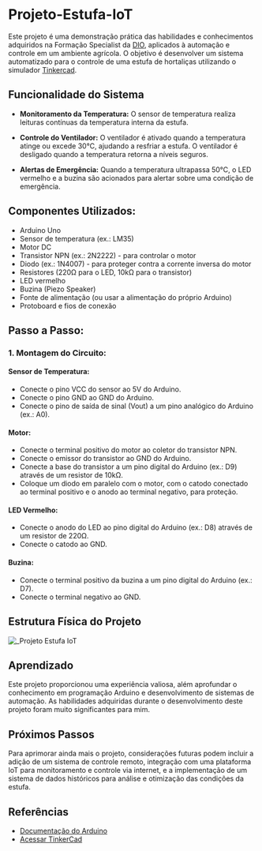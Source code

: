 # Projeto-Estufa-IoT
Este projeto é uma demonstração prática das habilidades e conhecimentos adquiridos na Formação Specialist da [DIO](https://www.dio.me), aplicados à automação e controle em um ambiente agrícola.
O objetivo é desenvolver um sistema automatizado para o controle de uma estufa de hortaliças utilizando o simulador [Tinkercad](https://WWW.tinkercad.com/). 

## Funcionalidade do Sistema
* **Monitoramento da Temperatura:**
O sensor de temperatura realiza leituras contínuas da temperatura interna da estufa.

* **Controle do Ventilador:**
O ventilador é ativado quando a temperatura atinge ou excede 30°C, ajudando a resfriar a estufa. O ventilador é desligado quando a temperatura retorna a níveis seguros.

* **Alertas de Emergência:**
Quando a temperatura ultrapassa 50°C, o LED vermelho e a buzina são acionados para alertar sobre uma condição de emergência.

## Componentes Utilizados:
* Arduino Uno
* Sensor de temperatura (ex.: LM35)
* Motor DC
* Transistor NPN (ex.: 2N2222) - para controlar o motor
* Diodo (ex.: 1N4007) - para proteger contra a corrente inversa do motor
* Resistores (220Ω para o LED, 10kΩ para o transistor)
* LED vermelho
* Buzina (Piezo Speaker)
* Fonte de alimentação (ou usar a alimentação do próprio Arduino)
* Protoboard e fios de conexão
## Passo a Passo:
### 1. Montagem do Circuito:
#### Sensor de Temperatura:

* Conecte o pino VCC do sensor ao 5V do Arduino.
* Conecte o pino GND ao GND do Arduino.
* Conecte o pino de saída de sinal (Vout) a um pino analógico do Arduino (ex.: A0).
  
#### Motor:

* Conecte o terminal positivo do motor ao coletor do transistor NPN.
* Conecte o emissor do transistor ao GND do Arduino.
* Conecte a base do transistor a um pino digital do Arduino (ex.: D9) através de um resistor de 10kΩ.
* Coloque um diodo em paralelo com o motor, com o catodo conectado ao terminal positivo e o anodo ao terminal negativo, para proteção.
#### LED Vermelho:

* Conecte o anodo do LED ao pino digital do Arduino (ex.: D8) através de um resistor de 220Ω.
* Conecte o catodo ao GND.
#### Buzina:

* Conecte o terminal positivo da buzina a um pino digital do Arduino (ex.: D7).
* Conecte o terminal negativo ao GND.
## Estrutura Física do Projeto  
![_Projeto Estufa IoT](https://github.com/user-attachments/assets/c061c737-d2c5-40ec-be90-73f393701e1a)
## Aprendizado
Este projeto proporcionou uma experiência valiosa, além aprofundar o conhecimento em programação Arduino e desenvolvimento de sistemas de automação. As habilidades adquiridas durante o desenvolvimento deste projeto foram muito significantes para mim.
## Próximos Passos
Para aprimorar ainda mais o projeto, considerações futuras podem incluir a adição de um sistema de controle remoto, integração com uma plataforma IoT para monitoramento e controle via internet, e a implementação de um sistema de dados históricos para análise e otimização das condições da estufa.

## Referências

- [Documentação do Arduino](https://www.arduino.cc/en/Guide)
- [Acessar TinkerCad](https://www.tinkercad.com/things/giDVe3TidDH-projeto-estufa-iot/editel?returnTo=%2Fdashboard%2Fdesigns%2Fcircuits)
